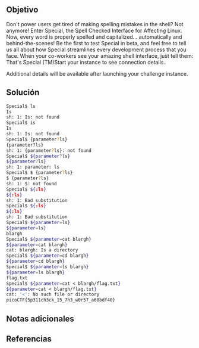 ## Objetivo
Don't power users get tired of making spelling mistakes in the shell? Not anymore! Enter Special, the Spell Checked Interface for Affecting Linux. Now, every word is properly spelled and capitalized... automatically and behind-the-scenes! Be the first to test Special in beta, and feel free to tell us all about how Special streamlines every development process that you face. When your co-workers see your amazing shell interface, just tell them: That's Special (TM)Start your instance to see connection details.

Additional details will be available after launching your challenge instance.

## Solución
```bash
Special$ ls
Is 
sh: 1: Is: not found
Special$ is
Is 
sh: 1: Is: not found
Special$ {parameter?ls}
{parameter?ls} 
sh: 1: {parameter?ls}: not found
Special$ ${parameter?ls}
${parameter?ls} 
sh: 1: parameter: ls
Special$ $ {parameter?ls}
$ {parameter?ls} 
sh: 1: $: not found
Special$ ${:ls}
${:ls} 
sh: 1: Bad substitution
Special$ ${:ls}
${:ls} 
sh: 1: Bad substitution
Special$ ${parameter=ls}
${parameter=ls} 
blargh
Special$ ${parameter=cat blargh}
${parameter=cat blargh} 
cat: blargh: Is a directory
Special$ ${parameter=cd blargh}
${parameter=cd blargh} 
Special$ ${parameter=ls blargh}
${parameter=ls blargh} 
flag.txt
Special$ ${parameter=cat < blargh/flag.txt}
${parameter=cat < blargh/flag.txt} 
cat: '<': No such file or directory
picoCTF{5p311ch3ck_15_7h3_w0r57_a60bdf40}
```
## Notas adicionales
## Referencias
